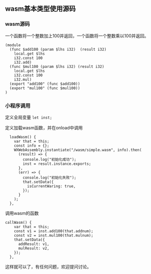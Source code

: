 ## wasm基本类型使用源码

### wasm源码

一个函数将一个整数加上100并返回，一个函数将一个整数乘以100并返回。

```
(module
  (func $add100 (param $lhs i32)  (result i32)
    local.get $lhs
	i32.const 100
    i32.add)
  (func $mul100 (param $lhs i32) (result i32)
    local.get $lhs
	i32.const 100
	i32.mul)
  (export "add100" (func $add100))
  (export "mul100" (func $mul100))
)
```

### 小程序调用

定义全局变量
`let inst;`

定义加载wasm函数，并在onload中调用
```
  loadWasm() {
    var that = this;
    const info = {};
    WXWebAssembly.instantiate("/wasm/simple.wasm", info).then(
      (result) => {
        console.log("初始化成功");
        inst = result.instance.exports;
      },
      (err) => {
        console.log("初始化失败");
        that.setData({
          isCurrentWaring: true, 
        });
      }
    );
  },
```

调用wasm的函数
```
callWasm() {
    var that = this;
    const v1 = inst.add100(that.addnum);
    const v2 = inst.mul100(that.mulnum);
    that.setData({
      addResult: v1,
      mulResult: v2,
    });
  },
```

这样就可以了，有任何问题，欢迎提问讨论。